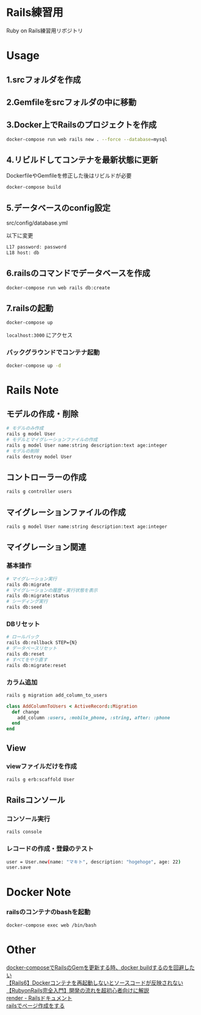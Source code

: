 # Rails練習用
Ruby on Rails練習用リボジトリ


# Usage

## 1.srcフォルダを作成

## 2.Gemfileをsrcフォルダの中に移動

## 3.Docker上でRailsのプロジェクトを作成
```bash
docker-compose run web rails new . --force --database=mysql
```

## 4.リビルドしてコンテナを最新状態に更新
DockerfileやGemfileを修正した後はリビルドが必要
```bash
docker-compose build
```

## 5.データベースのconfig設定
src/config/database.yml  

以下に変更  
```bash
L17 password: password
L18 host: db
```

## 6.railsのコマンドでデータベースを作成
```bash
docker-compose run web rails db:create
```

## 7.railsの起動
```bash
docker-compose up
```
`localhost:3000` にアクセス

### バックグラウンドでコンテナ起動
```bash
docker-compose up -d
```

# Rails Note
## モデルの作成・削除
```bash
# モデルのみ作成
rails g model User
# モデルとマイグレーションファイルの作成
rails g model User name:string description:text age:integer
# モデルの削除
rails destroy model User
```
## コントローラーの作成
```bash
rails g controller users
```

## マイグレーションファイルの作成
```
rails g model User name:string description:text age:integer
```

## マイグレーション関連

### 基本操作
```bash
# マイグレーション実行
rails db:migrate
# マイグレーションの履歴・実行状態を表示
rails db:migrate:status
# シーディング実行
rails db:seed
```

### DBリセット
```bash
# ロールバック
rails db:rollback STEP={N}
# データベースリセット
rails db:reset
# すべてをやり直す
rails db:migrate:reset
```

### カラム追加
```bash
rails g migration add_column_to_users
```
```ruby
class AddColumnToUsers < ActiveRecord::Migration
  def change
    add_column :users, :mobile_phone, :string, after: :phone
  end
end
```

## View
### viewファイルだけを作成
```bash
rails g erb:scaffold User
```

## Railsコンソール
### コンソール実行
```bash
rails console
```

### レコードの作成・登録のテスト
```bash
user = User.new(name: "マキト", description: "hogehoge", age: 22)
user.save
```

# Docker Note
### railsのコンテナのbashを起動
```bash
docker-compose exec web /bin/bash
```

# Other
[docker-composeでRailsのGemを更新する時、docker buildするのを回避したい](https://qiita.com/neko-neko/items/abe912eba9c113fd527e)  
[【Rails6】Dockerコンテナを再起動しないとソースコードが反映されない](https://qiita.com/Kiyo_Karl2/items/147d604e625b8a55e12e)  
[【RubyonRails完全入門】開発の流れを超初心者向けに解説](https://www.sejuku.net/blog/96900)  
[render - Railsドキュメント](https://railsdoc.com/page/render)  
[railsでページ作成をする](https://qiita.com/you8/items/a7624fef49dedfdc71ae)
